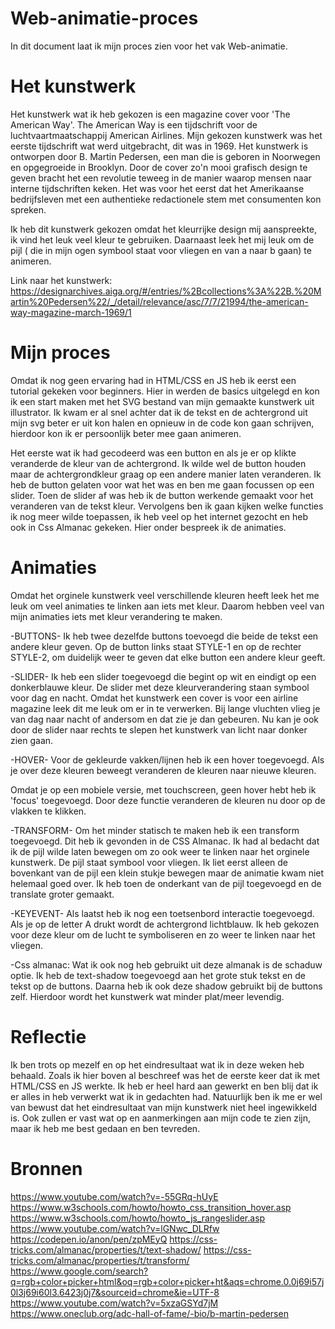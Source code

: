 # Web-animatie-proces
In dit document laat ik mijn proces zien voor het vak Web-animatie. 

# Het kunstwerk
Het kunstwerk wat ik heb gekozen is een magazine cover voor 'The American Way'. The American Way is een tijdschrift voor de luchtvaartmaatschappij American Airlines. Mijn gekozen kunstwerk was het eerste tijdschrift wat werd uitgebracht, dit was in 1969. Het kunstwerk is ontworpen door B. Martin Pedersen, een man die is geboren in Noorwegen en opgegroeide in Brooklyn. Door de cover zo'n mooi grafisch design te geven bracht het een revolutie teweeg in de manier waarop mensen naar interne tijdschriften keken. Het was voor het eerst dat het Amerikaanse bedrijfsleven met een authentieke redactionele stem met consumenten kon spreken. 

Ik heb dit kunstwerk gekozen omdat het kleurrijke design mij aanspreekte, ik vind het leuk veel kleur te gebruiken. Daarnaast leek het mij leuk om de pijl ( die in mijn ogen symbool staat voor vliegen en van a naar b gaan) te animeren. 

Link naar het kunstwerk: https://designarchives.aiga.org/#/entries/%2Bcollections%3A%22B.%20Martin%20Pedersen%22/_/detail/relevance/asc/7/7/21994/the-american-way-magazine-march-1969/1

# Mijn proces 
Omdat ik nog geen ervaring had in HTML/CSS en JS heb ik eerst een tutorial gekeken voor beginners. Hier in werden de basics uitgelegd en kon ik een start maken met het SVG bestand van mijn gemaakte kunstwerk uit illustrator. Ik kwam er al snel achter dat ik de tekst en de achtergrond uit mijn svg beter er uit kon halen en opnieuw in de code kon gaan schrijven, hierdoor kon ik er persoonlijk beter mee gaan animeren. 

Het eerste wat ik had gecodeerd was een button en als je er op klikte veranderde de kleur van de achtergrond. Ik wilde wel de button houden maar de achtergrondkleur graag op een andere manier laten veranderen. Ik heb de button gelaten voor wat het was en ben me gaan focussen op een slider. Toen de slider af was heb ik de button werkende gemaakt voor het veranderen van de tekst kleur. Vervolgens ben ik gaan kijken welke functies ik nog meer wilde toepassen, ik heb veel op het internet gezocht en heb ook in Css Almanac gekeken. Hier onder bespreek ik de animaties. 

# Animaties 
Omdat het orginele kunstwerk veel verschillende kleuren heeft leek het me leuk om veel animaties te linken aan iets met kleur. Daarom hebben veel van mijn animaties iets met kleur verandering te maken. 

-BUTTONS- 
Ik heb twee dezelfde buttons toevoegd die beide de tekst een andere kleur geven. Op de button links staat STYLE-1 en op de rechter STYLE-2, om duidelijk weer te geven dat elke button een andere kleur geeft. 

-SLIDER- 
Ik heb een slider toegevoegd die begint op wit en eindigt op een donkerblauwe kleur. De slider met deze kleurverandering staan symbool voor dag en nacht. Omdat het kunstwerk een cover is voor een airline magazine leek dit me leuk om er in te verwerken. Bij lange vluchten vlieg je van dag naar nacht of andersom en dat zie je dan gebeuren. Nu kan je ook door de slider naar rechts te slepen het kunstwerk van licht naar donker zien gaan. 

-HOVER-
Voor de gekleurde vakken/lijnen heb ik een hover toegevoegd. Als je over deze kleuren beweegt veranderen de kleuren naar nieuwe kleuren. 

Omdat je op een mobiele versie, met touchscreen, geen hover hebt heb ik 'focus' toegevoegd. Door deze functie veranderen de kleuren nu door op de vlakken te klikken. 

-TRANSFORM- 
Om het minder statisch te maken heb ik een transform toegevoegd. Dit heb ik gevonden in de CSS Almanac. Ik had al bedacht dat ik de pijl wilde laten bewegen om zo ook weer te linken naar het orginele kunstwerk. De pijl staat symbool voor vliegen. Ik liet eerst alleen de bovenkant van de pijl een klein stukje bewegen maar de animatie kwam niet helemaal goed over. Ik heb toen de onderkant van de pijl toegevoegd en de translate groter gemaakt. 

-KEYEVENT-
Als laatst heb ik nog een toetsenbord interactie toegevoegd. Als je op de letter A drukt wordt de achtergrond lichtblauw. Ik heb gekozen voor deze kleur om de lucht te symboliseren en zo weer te linken naar het vliegen. 

-Css almanac: Wat ik ook nog heb gebruikt uit deze almanak is de schaduw optie. Ik heb de text-shadow toegevoegd aan het grote stuk tekst en de tekst op de buttons. Daarna heb ik ook deze shadow gebruikt bij de buttons zelf. Hierdoor wordt het kunstwerk wat minder plat/meer levendig. 

# Reflectie 
Ik ben trots op mezelf en op het eindresultaat wat ik in deze weken heb behaald. Zoals ik hier boven al beschreef was het de eerste keer dat ik met HTML/CSS en JS werkte. Ik heb er heel hard aan gewerkt en ben blij dat ik er alles in heb verwerkt wat ik in gedachten had. Natuurlijk ben ik me er wel van bewust dat het eindresultaat van mijn kunstwerk niet heel ingewikkeld is. Ook zullen er vast wat op en aanmerkingen aan mijn code te zien zijn, maar ik heb me best gedaan en ben tevreden. 

# Bronnen
https://www.youtube.com/watch?v=-55GRq-hUyE
https://www.w3schools.com/howto/howto_css_transition_hover.asp
https://www.w3schools.com/howto/howto_js_rangeslider.asp
https://www.youtube.com/watch?v=lGNwc_DLRfw
https://codepen.io/anon/pen/zpMEyQ
https://css-tricks.com/almanac/properties/t/text-shadow/
https://css-tricks.com/almanac/properties/t/transform/
https://www.google.com/search?q=rgb+color+picker+html&oq=rgb+color+picker+ht&aqs=chrome.0.0j69i57j0l3j69i60l3.6423j0j7&sourceid=chrome&ie=UTF-8
https://www.youtube.com/watch?v=5xzaGSYd7jM
https://www.oneclub.org/adc-hall-of-fame/-bio/b-martin-pedersen


